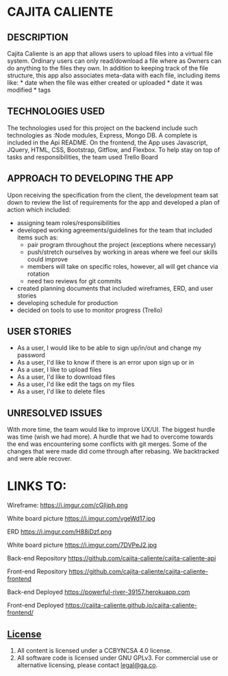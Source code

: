 # CAJITA CALIENTE

## DESCRIPTION

Cajita Caliente is an app that allows users to upload files into a virtual file system. Ordinary users can only read/download a file where as Owners can do anything to the files they own. In addition to keeping track of the file structure, this app also associates meta-data with each file, including items like:
    * date when the file was either created or uploaded
    * date it was modified
    * tags

## TECHNOLOGIES USED

The technologies used for this project on the backend include such technologies as :Node modules, Express, Mongo DB. A complete is included in the Api README. On the frontend, the App uses Javascript, JQuery, HTML, CSS, Bootstrap, Gitflow, and Flexbox. To help stay on top of tasks and responsibilities, the team used Trello Board

## APPROACH TO DEVELOPING THE APP

Upon receiving the specification from the client, the development team sat down to review the list of requirements for the app and developed a plan of action which included:

* assigning team roles/responsibilities
* developed working agreements/guidelines for the team that included items such as:
    * pair program throughout the project (exceptions where necessary)
    * push/stretch ourselves by working in areas where we feel our skills could improve
    * members will take on specific roles, however, all will get chance via rotation
    * need two reviews for git commits
* created planning documents that included wireframes, ERD, and user stories
* developing schedule for production
* decided on tools to use to monitor progress (Trello)

## USER STORIES

  * As a user, I would like to be able to sign up/in/out and change my password
  * As a user, I'd like to know if there is an error upon sign up or in
  * As a user, I like to upload files
  * As a user, I'd like to download files
  * As a user, I'd like edit the tags on my files
  * As a user, I'd like to delete files

## UNRESOLVED ISSUES
With more time, the team would like to improve UX/UI. The biggest hurdle was time (wish we had more). A hurdle that we had to overcome towards the end was encountering some conflicts with git merges. Some of the changes that were made did come through after rebasing. We backtracked and were able recover.

# LINKS TO:

Wireframe:
https://i.imgur.com/cGlijph.png

White board picture
https://i.imgur.com/vgeWd17.jpg

ERD
https://i.imgur.com/H88iDzf.png

White board picture
https://i.imgur.com/7DVPeJ2.jpg

Back-end Repository
https://github.com/cajita-caliente/cajita-caliente-api

Front-end Repository
https://github.com/cajita-caliente/cajita-caliente-frontend

Back-end Deployed
https://powerful-river-39157.herokuapp.com

Front-end Deployed
https://cajita-caliente.github.io/cajita-caliente-frontend/


## [License](LICENSE)

1.  All content is licensed under a CC­BY­NC­SA 4.0 license.
1.  All software code is licensed under GNU GPLv3. For commercial use or
    alternative licensing, please contact legal@ga.co.
